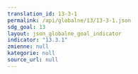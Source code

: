 ```yaml
---
translation_id: 13-3-1
permalink: /api/globalne/13/13-3-1.json
sdg_goal: 13
layout: json_globalne_goal_indicator
indicator: "13.3.1"
zmienne: null
kategorie: null
source_url: null
---
```

